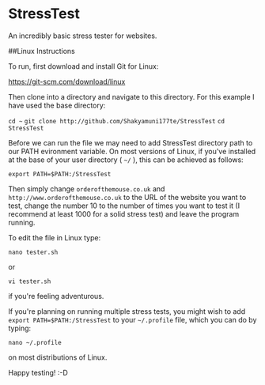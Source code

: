 # StressTest
An incredibly basic stress tester for websites. 

##Linux Instructions

To run, first download and install Git for Linux:

https://git-scm.com/download/linux

Then clone into a directory and navigate to this directory. For this example I have used the base directory:

`cd ~`
`git clone http://github.com/Shakyamuni177te/StressTest`
`cd StressTest`

Before we can run the file we may need to add StressTest directory path to our PATH evironment variable. On most versions of Linux, if you've installed at the base of your user directory ( `~/` ), this can be achieved as follows:

`export PATH=$PATH:/StressTest`

Then simply change `orderofthemouse.co.uk` and `http://www.orderofthemouse.co.uk` to the URL of the website you want to test, change the number 10 to the number of times you want to test it (I recommend at least 1000 for a solid stress test) and leave the program running.

To edit the file in Linux type:

`nano tester.sh`

or

`vi tester.sh`

if you're feeling adventurous.

If you're planning on running multiple stress tests, you might wish to add `export PATH=$PATH:/StressTest` to your `~/.profile` file, which you can do by typing:

`nano ~/.profile`

on most distributions of Linux.

Happy testing! :-D
